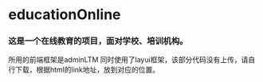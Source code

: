 # educationOnline
### 这是一个在线教育的项目，面对学校、培训机构。
所用的前端框架是adminLTM 同时使用了layui框架，该部分代码没有上传，请自行下载，根据html的link地址，放到对应的位置。


